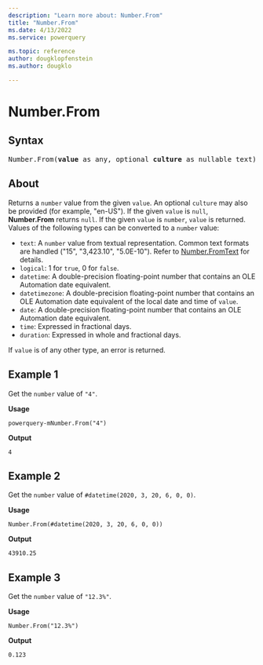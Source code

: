 ```yaml
---
description: "Learn more about: Number.From"
title: "Number.From"
ms.date: 4/13/2022
ms.service: powerquery

ms.topic: reference
author: dougklopfenstein
ms.author: dougklo

---
```

# Number.From

## Syntax

<pre>
Number.From(<b>value</b> as any, optional <b>culture</b> as nullable text) as nullable number
</pre>

## About

Returns a `number` value from the given `value`. An optional `culture` may also be provided (for example, "en-US"). If the given `value` is `null`, **Number.From** returns `null`. If the given `value` is `number`, `value` is returned. Values of the following types can be converted to a `number` value:

* `text`: A `number` value from textual representation. Common text formats are handled ("15", "3,423.10", "5.0E-10"). Refer to [Number.FromText](/powerquery-m/number-fromtext) for details.
* `logical`: 1 for `true`, 0 for `false`.
* `datetime`: A double-precision floating-point number that contains an OLE Automation date equivalent.
* `datetimezone`: A double-precision floating-point number that contains an OLE Automation date equivalent of the local date and time of `value`.
* `date`: A double-precision floating-point number that contains an OLE Automation date equivalent.
* `time`: Expressed in fractional days.
* `duration`: Expressed in whole and fractional days.

If `value` is of any other type, an error is returned.

## Example 1

Get the `number` value of `"4"`.

**Usage**

```powerquery-m
powerquery-mNumber.From("4")
```

**Output**

`4`

## Example 2

Get the `number` value of `#datetime(2020, 3, 20, 6, 0, 0)`.

**Usage**

```powerquery-m
Number.From(#datetime(2020, 3, 20, 6, 0, 0))
```

**Output**

`43910.25`

## Example 3

Get the `number` value of `"12.3%"`.

**Usage**

```powerquery-m
Number.From("12.3%")
```

**Output**

`0.123`

